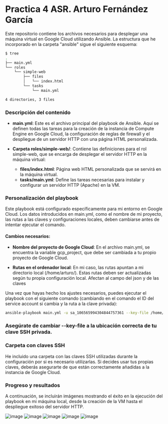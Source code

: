 # Practica 4 ASR. Arturo Fernández García

Este repositorio contiene los archivos necesarios para desplegar una máquina virtual en Google Cloud utilizando Ansible. La estructura que he incorporado en la carpeta "ansible" sigue el siguiente esquema:

```bash
$ tree
.
├── main.yml
└── roles
    └── simple-web
        ├── files
        │   └── index.html
        └── tasks
            └── main.yml

4 directories, 3 files

```

### Descripción del contenido





- **main.yml**: Este es el archivo principal del playbook de Ansible. Aquí se definen todas las tareas para la creación de la instancia de Compute Engine en Google Cloud, la configuración de reglas de firewall y el despliegue de un servidor HTTP con una página HTML personalizada.
  
- **Carpeta roles/simple-web/**: Contiene las definiciones para el rol simple-web, que se encarga de desplegar el servidor HTTP en la máquina virtual:
  - **files/index.html**: Página web HTML personalizada que se servirá en la máquina virtual.
  - **tasks/main.yml**: Define las tareas necesarias para instalar y configurar un servidor HTTP (Apache) en la VM.

### Personalización del playbook

Este playbook está configurado específicamente para mi entorno en Google Cloud. Los datos introducidos en main.yml, como el nombre de mi proyecto, las rutas a las claves y configuraciones locales, deben cambiarse antes de intentar ejecutar el comando.

#### Cambios necesarios:
- **Nombre del proyecto de Google Cloud**: En el archivo main.yml, se encuentra la variable gcp_project, que debe ser cambiada a tu propio proyecto de Google Cloud.
  
- **Rutas en el ordenador local**: En mi caso, las rutas apuntan a mi directorio local (/home/arturo/). Estas rutas deben ser actualizadas según tu propia configuración local. Afectan al campo del json y de las claves

Una vez que hayas hecho los ajustes necesarios, puedes ejecutar el playbook con el siguiente comando (cambiando en el comando el ID del service account si cambia y la ruta a la clave privada):

```bash
ansible-playbook main.yml -u sa_106565994304844757361 --key-file /home/arturo/.ssh/ssh-key-ansible-sa
```

### Asegúrate de cambiar --key-file a la ubicación correcta de tu clave SSH privada.

### Carpeta con claves SSH

He incluido una carpeta con las claves SSH utilizadas durante la configuración por si es necesario utilizarlas. Si decides usar tus propias claves, deberás asegurarte de que están correctamente añadidas a la instancia de Google Cloud.

### Progreso y resultados

A continuación, se incluirán imágenes mostrando el éxito en la ejecución del playbook en mi máquina local, desde la creación de la VM hasta el despliegue exitoso del servidor HTTP.

![image](https://github.com/user-attachments/assets/3cab566d-8a38-40aa-b08d-03996a8e84d3)
![image](https://github.com/user-attachments/assets/ba12dcda-8301-43a9-be7a-361497abdf80)
![image](https://github.com/user-attachments/assets/fd85d44c-0374-4433-be48-84e2500177b1)
![image](https://github.com/user-attachments/assets/fb5397a3-009e-46e5-a1bb-d972d9d3c1ed)
![image](https://github.com/user-attachments/assets/c84bc310-9232-4b82-a3d6-375baa362ec3)

